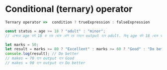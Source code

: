 # Conditional (ternary) operator

```javascript
Ternary operator =>  condition ? trueExpression : falseExpression
```

```javascript
const status = age >= 18 ? "adult" : "minor";
// এক্ষেত্রে age যদি 18 বা তার থেকে বেশি হয় তাহলে output হবে adult. কিন্তু age যদি 18 থেকে কম হয় তাহলে output হবে minor
```

```javascript
let marks = 50;
let result = marks >= 80 ? "Excellent" : marks >= 60 ? "Good" : "Do better";
console.log(result); // Do better
// makes = 70 হলে output হবে Good
// makes = 90 হলে output হবে Do better
```
